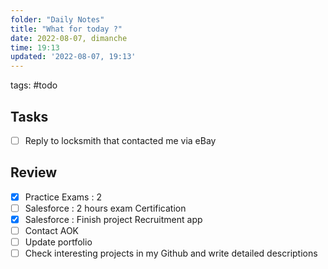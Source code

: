 ```yaml
---
folder: "Daily Notes"
title: "What for today ?"
date: 2022-08-07, dimanche
time: 19:13
updated: '2022-08-07, 19:13'
---
```


tags: #todo 

## Tasks
- [ ] Reply to locksmith that contacted me via eBay

## Review
- [x] Practice Exams : 2 
- [ ] Salesforce : 2 hours exam Certification
- [x] Salesforce : Finish project Recruitment app
- [ ] Contact AOK 
- [ ] Update portfolio
- [ ] Check interesting projects in my Github and write detailed descriptions